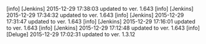 [info] [Jenkins] 2015-12-29 17:38:03 updated to ver. 1.643
[info] [Jenkins] 2015-12-29 17:34:32 updated to ver. 1.643
[info] [Jenkins] 2015-12-29 17:31:47 updated to ver. 1.643
[info] [Jenkins] 2015-12-29 17:16:01 updated to ver. 1.643
[info] [Jenkins] 2015-12-29 17:12:48 updated to ver. 1.643
[info] [Deluge] 2015-12-29 17:02:31 updated to ver. 1.3.12

